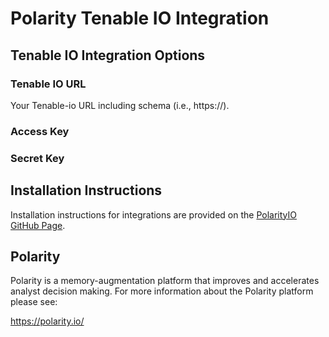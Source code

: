 # Polarity Tenable IO Integration

## Tenable IO Integration Options

### Tenable IO URL

Your Tenable-io URL including schema (i.e., https://).

### Access Key

### Secret Key

## Installation Instructions

Installation instructions for integrations are provided on the [PolarityIO GitHub Page](https://polarityio.github.io/).

## Polarity

Polarity is a memory-augmentation platform that improves and accelerates analyst decision making. For more information about the Polarity platform please see:

https://polarity.io/
